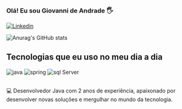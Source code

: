 ### Olá! Eu sou Giovanni de Andrade 🖐️

[![Linkedin](https://img.shields.io/badge/LinkedIn-0077B5?style=for-the-badge&logo=linkedin&logoColor=white)](https://www.linkedin.com/in/giovanni-aprile/)

![Anurag's GitHub stats](https://github-readme-stats.vercel.app/api?username=giaprile13&show_icons=true&theme=onedark)


## Tecnologias que eu uso no meu dia a dia

<div style="display: inline_block">
  <img align="center" alt="java" src="https://img.shields.io/badge/Java-ED8B00?style=for-the-badge&logo=openjdk&logoColor=white" />

  <img align="center" alt="spring" src="https://img.shields.io/badge/Spring-6DB33F?style=for-the-badge&logo=spring&logoColor=white" />

  <img align="center" alt="sql Server" src="https://img.shields.io/badge/Microsoft_SQL_Server-CC2927?style=for-the-badge&logo=microsoft-sql-server&logoColor=white" />
</div><br/>

💻 Desenvolvedor Java com 2 anos de experiência, apaixonado por desenvolver novas soluções e mergulhar no mundo da tecnologia.
